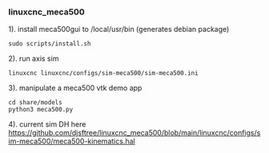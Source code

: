 ### linuxcnc_meca500

1). install meca500gui to /local/usr/bin  (generates debian package)

```
sudo scripts/install.sh
```

2). run axis sim
```
linuxcnc linuxcnc/configs/sim-meca500/sim-meca500.ini
```

3). manipulate a meca500 vtk demo app
```
cd share/models
python3 meca500.py
```

4). current sim DH here
https://github.com/djsftree/linuxcnc_meca500/blob/main/linuxcnc/configs/sim-meca500/meca500-kinematics.hal
